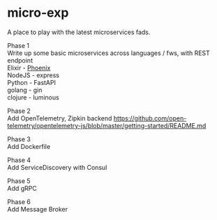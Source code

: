 # micro-exp

A place to play with the latest microservices fads.

Phase 1  
    Write up some basic microservices across languages / fws, with REST endpoint  
    Elixir  - [Phoenix](./elixir/hello)  
    NodeJS  - express  
    Python  - FastAPI  
    golang  - gin  
    clojure - luminous  

Phase 2  
    Add OpenTelemetry, Zipkin backend
    https://github.com/open-telemetry/opentelemetry-js/blob/master/getting-started/README.md

Phase 3  
    Add Dockerfile

Phase 4  
    Add ServiceDiscovery with Consul  

Phase 5  
    Add gRPC

Phase 6  
    Add Message Broker        